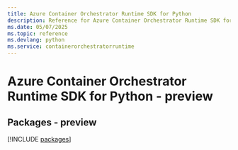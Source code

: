 ```yaml
---
title: Azure Container Orchestrator Runtime SDK for Python
description: Reference for Azure Container Orchestrator Runtime SDK for Python
ms.date: 05/07/2025
ms.topic: reference
ms.devlang: python
ms.service: containerorchestratorruntime
---
```

# Azure Container Orchestrator Runtime SDK for Python - preview
## Packages - preview
[!INCLUDE [packages](container-orchestrator-runtime-index.md)]